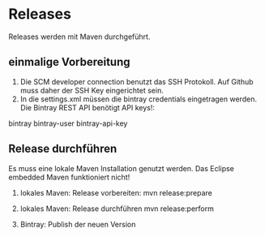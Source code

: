 # Releases
Releases werden mit Maven durchgeführt. 

## einmalige Vorbereitung

1. Die SCM developer connection benutzt das SSH Protokoll. Auf Github muss daher der SSH Key eingerichtet sein.
2. In die settings.xml müssen die bintray credentials eingetragen werden. Die Bintray REST API benötigt API keys!:

<server>
  <id>bintray</id>
  <username>bintray-user</username>
  <password>bintray-api-key</password>
</server>

## Release durchführen
Es muss eine lokale Maven Installation genutzt werden. Das Eclipse embedded Maven funktioniert nicht!

1. lokales Maven: Release vorbereiten:
mvn release:prepare
 
2. lokales Maven: Release durchführen
mvn release:perform

3. Bintray: Publish der neuen Version

